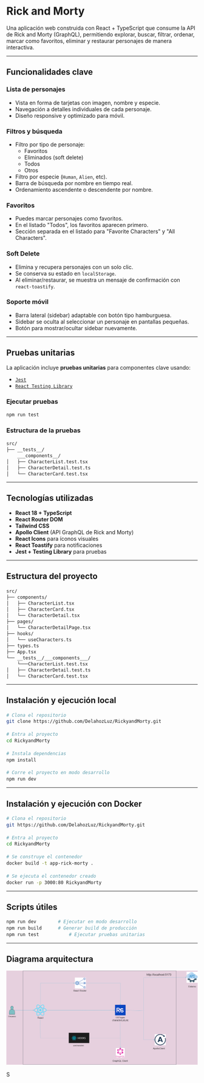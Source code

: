 #  Rick and Morty 

Una aplicación web construida con React + TypeScript que consume la API de Rick and Morty (GraphQL), permitiendo explorar, buscar, filtrar, ordenar, marcar como favoritos, eliminar y restaurar personajes de manera interactiva.

---

##  Funcionalidades clave

###  Lista de personajes
- Vista en forma de tarjetas con imagen, nombre y especie.
- Navegación a detalles individuales de cada personaje.
- Diseño responsive y optimizado para móvil.

###  Filtros y búsqueda
- Filtro por tipo de personaje:
  - Favoritos
  - Eliminados (soft delete)
  - Todos
  -  Otros
- Filtro por especie (`Human`, `Alien`, etc).
- Barra de búsqueda por nombre en tiempo real.
- Ordenamiento ascendente o descendente por nombre.

###  Favoritos
- Puedes marcar personajes como favoritos.
- En el listado "Todos", los favoritos aparecen primero.
- Sección separada en el listado para "Favorite Characters" y "All Characters".

###  Soft Delete
- Elimina y recupera personajes con un solo clic.
- Se conserva su estado en `localStorage`.
- Al eliminar/restaurar, se muestra un mensaje de confirmación con `react-toastify`.

###  Soporte móvil
- Barra lateral (sidebar) adaptable con botón tipo hamburguesa.
- Sidebar se oculta al seleccionar un personaje en pantallas pequeñas.
- Botón para mostrar/ocultar sidebar nuevamente.

---

##  Pruebas unitarias

La aplicación incluye **pruebas unitarias** para componentes clave usando:

- [`Jest`](https://jestjs.io/)
- [`React Testing Library`](https://testing-library.com/docs/react-testing-library/intro/)

### Ejecutar pruebas

```bash
npm run test
```

### Estructura de la pruebas

```
src/
├── __tests__/
    ___components__/
│   ├── CharacterList.test.tsx
│   ├── CharacterDetail.test.ts
│   └── CharacterCard.test.tsx
```

---

##  Tecnologías utilizadas

- **React 18 + TypeScript**
- **React Router DOM**
- **Tailwind CSS**
- **Apollo Client** (API GraphQL de Rick and Morty)
- **React Icons** para íconos visuales
- **React Toastify** para notificaciones
- **Jest + Testing Library** para pruebas

---

##  Estructura del proyecto

```
src/
├── components/
│   ├── CharacterList.tsx
│   ├── CharacterCard.tsx
│   └── CharacterDetail.tsx
├── pages/
│   └── CharacterDetailPage.tsx
├── hooks/
│   └── useCharacters.ts
├── types.ts
├── App.tsx
└── __tests__/___components___/
    └───CharacterList.test.tsx
│   ├── CharacterDetail.test.ts
│   └── CharacterCard.test.tsx
```

---

##  Instalación y ejecución local

```bash
# Clona el repositorio
git clone https://github.com/DelahozLuz/RickyandMorty.git

# Entra al proyecto
cd RickyandMorty

# Instala dependencias
npm install

# Corre el proyecto en modo desarrollo
npm run dev
```

---

##  Instalación y ejecución con Docker
```bash
# Clona el repositorio
git https://github.com/DelahozLuz/RickyandMorty.git

# Entra al proyecto
cd RickyandMorty

# Se construye el contenedor
docker build -t app-rick-morty .

# Se ejecuta el contenedor creado
docker run -p 3000:80 RickyandMorty
```


---

##  Scripts útiles

```bash
npm run dev        # Ejecutar en modo desarrollo
npm run build      # Generar build de producción
npm run test           # Ejecutar pruebas unitarias
```

---

##  Diagrama arquitectura
![Diagrama de arquitectura](./src/assets/rick7.drawio.png)


S


